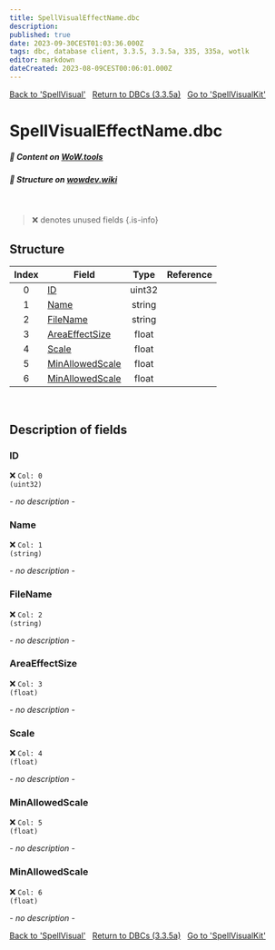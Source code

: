 ```yaml
---
title: SpellVisualEffectName.dbc
description:
published: true
date: 2023-09-30CEST01:03:36.000Z
tags: dbc, database client, 3.3.5, 3.3.5a, 335, 335a, wotlk
editor: markdown
dateCreated: 2023-08-09CEST00:06:01.000Z
---
```

<a href="https://trinitycore.info/files/DBC/335/spellvisual" class="mt-5 v-btn v-btn--depressed v-btn--flat v-btn--outlined theme--light v-size--default darkblue--text text--lighten-3"><span class="v-btn__content"><i aria-hidden="true" class="v-icon notranslate v-icon--left mdi mdi-arrow-left theme--light"></i><span>Back to 'SpellVisual'</span></span></a>&nbsp;&nbsp;&nbsp;<a href="https://trinitycore.info/files/DBC/335/DBC" class="mt-5 v-btn v-btn--depressed v-btn--flat v-btn--outlined theme--light v-size--default darkblue--text text--lighten-3"><span class="v-btn__content"><i aria-hidden="true" class="v-icon notranslate v-icon--left mdi mdi-home-outline theme--light"></i><span>Return to DBCs (3.3.5a)</span></span></a>&nbsp;&nbsp;&nbsp;<a href="https://trinitycore.info/files/DBC/335/spellvisualkit" class="mt-5 v-btn v-btn--depressed v-btn--flat v-btn--outlined theme--light v-size--default darkblue--text text--lighten-3"><span class="v-btn__content"><span>Go to 'SpellVisualKit'</span><i aria-hidden="true" class="v-icon notranslate v-icon--right mdi mdi-arrow-right theme--light"></i></span></a>

# SpellVisualEffectName.dbc
##### :open_book: Content on [WoW.tools](https://wow.tools/dbc/?dbc=spellvisualeffectname&build=3.3.5.12340)
##### :pencil: Structure on [wowdev.wiki](https://wowdev.wiki/DB/SpellVisualEffectName)
&nbsp;

> :x: denotes unused fields
{.is-info}


## Structure

| Index | Field | Type | Reference |
| :---: | --- | :---: | --- |
| 0 | [ID](#id-alt) | uint32 |  |
| 1 | [Name](#name-alt) | string |  |
| 2 | [FileName](#filename) | string |  |
| 3 | [AreaEffectSize](#areaeffectsize) | float |  |
| 4 | [Scale](#scale) | float |  |
| 5 | [MinAllowedScale](#minallowedscale) | float |  |
| 6 | [MinAllowedScale](#minallowedscale) | float |  |
&nbsp;
## Description of fields

### ID <!-- {#id-alt} -->
:x: <code>Col: 0 (uint32)</code>

*- no description -*
&nbsp;

### Name <!-- {#name-alt} -->
:x: <code>Col: 1 (string)</code>

*- no description -*
&nbsp;

### FileName
:x: <code>Col: 2 (string)</code>

*- no description -*
&nbsp;

### AreaEffectSize
:x: <code>Col: 3 (float)</code>

*- no description -*
&nbsp;

### Scale
:x: <code>Col: 4 (float)</code>

*- no description -*
&nbsp;

### MinAllowedScale
:x: <code>Col: 5 (float)</code>

*- no description -*
&nbsp;

### MinAllowedScale
:x: <code>Col: 6 (float)</code>

*- no description -*
&nbsp;

<a href="https://trinitycore.info/files/DBC/335/spellvisual" class="mt-5 v-btn v-btn--depressed v-btn--flat v-btn--outlined theme--light v-size--default darkblue--text text--lighten-3"><span class="v-btn__content"><i aria-hidden="true" class="v-icon notranslate v-icon--left mdi mdi-arrow-left theme--light"></i><span>Back to 'SpellVisual'</span></span></a>&nbsp;&nbsp;&nbsp;<a href="https://trinitycore.info/files/DBC/335/DBC" class="mt-5 v-btn v-btn--depressed v-btn--flat v-btn--outlined theme--light v-size--default darkblue--text text--lighten-3"><span class="v-btn__content"><i aria-hidden="true" class="v-icon notranslate v-icon--left mdi mdi-home-outline theme--light"></i><span>Return to DBCs (3.3.5a)</span></span></a>&nbsp;&nbsp;&nbsp;<a href="https://trinitycore.info/files/DBC/335/spellvisualkit" class="mt-5 v-btn v-btn--depressed v-btn--flat v-btn--outlined theme--light v-size--default darkblue--text text--lighten-3"><span class="v-btn__content"><span>Go to 'SpellVisualKit'</span><i aria-hidden="true" class="v-icon notranslate v-icon--right mdi mdi-arrow-right theme--light"></i></span></a>
